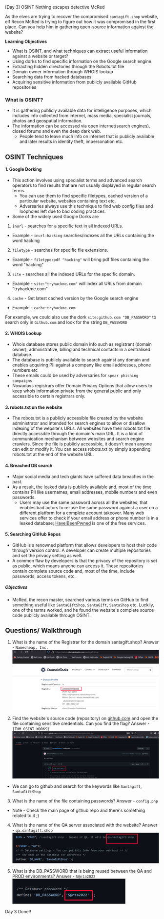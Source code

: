 [Day 3] OSINT Nothing escapes detective McRed

As the elves are trying to recover the compromised `santagift.shop` website, elf Recon McRed is trying to figure out how it was compromised in the first place. Can you help him in gathering open-source information against the website?

**Learning Objectives**

-   What is OSINT, and what techniques can extract useful information against a website or target?
-   Using dorks to find specific information on the Google search engine
-   Extracting hidden directories through the Robots.txt file
-   Domain owner information through WHOIS lookup
-   Searching data from hacked databases
-   Acquiring sensitive information from publicly available GitHub repositories

### What is OSINT?
- It is gathering publicly available data for intelligence purposes, which includes info collected from internet, mass media, specialist journals, photos and geospatial information.
- The information can be accessed via open internet(search engines), closed forums and even the deep dark web.
	- People tend to leave much info on internet that is publicly available and later results in identity theft, impersonation etc.

## OSINT Techniques
#### 1. Google Dorking
- This action involves using specialist terms and advanced search operators to find results that are not usually displayed in regular search terms.
	- You can use them to find specific filetypes, cached version of a particular website, websites containing text etc.
	- Adversaries always use this technique to find web config files and loopholes left due to bad coding practices.
- Some of the widely used Google Dorks are 
1. `inurl` - searches for a specific text in all indexed URLs. 
- Example - `inurl:hacking` searches/indexes all the URLs containing the word hacking
2. `filetype` - searches for specific file extensions.
- Example - `filetype:pdf "hacking"` will bring pdf files containing the word "hacking"
3. `site` - searches all the indexed URLs for the specific domain. 
- Example - `site:"tryhackme.com"` will index all URLs from domain "tryhackme.com"
4. `cache` - Get latest cached version by the Google search engine
- Example - `cache:tryhackme.com` 

For example, we could also use the dork `site:github.com "DB_PASSWORD"` to search only in `Github.com` and look for the string `DB_PASSWORD` 

#### 2. WHOIS Lookup
- Whois database stores public domain info such as registrant (domain owner), administrative, billing and technical contacts in a centralised database.
- The database is publicly available to search against any domain and enables acquiring PII against a company like email addresses, phone numbers etc
- These emails could be used by adversaries for `spear phishing campaigns` 
- Nowadays registrars offer Domain Privacy Options that allow users to keep whois information private from the general public and only accessible to certain registrars only.

#### 3. robots.txt on the website
- The robots.txt is a publicly accessible file created by the website administrator and intended for search engines to allow or disallow indexing of the website's URLs. All websites have their robots.txt file directly accessible through the domain's main URL. It is a kind of communication mechanism between websites and search engine crawlers. Since the file is publicly accessible, it doesn't mean anyone can edit or modify it. You can access robots.txt by simply appending robots.txt at the end of the website URL.

#### 4. Breached DB search
- Major social media and tech giants have suffered data breaches in the past.  
- As a result, the leaked data is publicly available and, most of the time contains PII like usernames, email addresses, mobile numbers and even passwords. 
	- Users may use the same password across all the websites; that enables bad actors to re-use the same password against a user on a different platform for a complete account takeover. Many web services offer to check if your email address or phone number is in a leaked database; [HaveIBeenPwned](https://haveibeenpwned.com/) is one of the free services.

#### 5. Searching GitHub Repos
- GitHub is a renowned platform that allows developers to host their code through version control. A developer can create multiple repositories and set the privacy setting as well. 
- A common flaw by developers is that the privacy of the repository is set as public, which means anyone can access it. These repositories contain complete source code and, most of the time, include passwords, access tokens, etc.


#####  Objectives
- McRed, the recon master, searched various terms on GitHub to find something useful like `SantaGiftShop`, `SantaGift`, `SantaShop` etc. Luckily, one of the terms worked, and he found the website's complete source code publicly available through OSINT.


## Questions/ Walkthrough

1. What is the name of the Registrar for the domain santagift.shop?
Answer - `Namecheap, Inc.`
![](../img/Pasted%20image%2020221205062858.png)

2. Find the website's source code (repository) on [github.com](https://github.com/) and open the file containing sensitive credentials. Can you find the flag?
Answer - `{THM_OSINT_WORKS}`
![](../img/Pasted%20image%2020221205063011.png)
- We can go to github and search for the keywords like `Santagift`, `SantaGiftShop`

3. What is the name of the file containing passwords?
Answer - `config.php`

- Note - Check the main page of github repo and there's something related to it ;)

4. What is the name of the QA server associated with the website?
Answer - `qa.santagift.shop`
![](../img/Pasted%20image%2020221205070304.png)

5. What is the DB_PASSWORD that is being reused between the QA and PROD environments?
Answer - `S@nta2022`
![](../img/Pasted%20image%2020221205070344.png)

Day 3 Done!!


